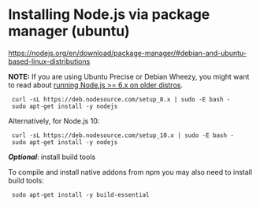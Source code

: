 # Installing Node.js via package manager (ubuntu)

https://nodejs.org/en/download/package-manager/#debian-and-ubuntu-based-linux-distributions

**NOTE:** If you are using Ubuntu Precise or Debian Wheezy, you might want to read about [running Node.js >= 6.x on older distros](https://github.com/nodesource/distributions/blob/master/OLDER_DISTROS.md).

     curl -sL https://deb.nodesource.com/setup_8.x | sudo -E bash -
     sudo apt-get install -y nodejs
     
 
Alternatively, for Node.js 10:
 
     curl -sL https://deb.nodesource.com/setup_10.x | sudo -E bash -
     sudo apt-get install -y nodejs
     
 
**_Optional_**: install build tools
 
 To compile and install native addons from npm you may also need to install build tools:
 
     sudo apt-get install -y build-essential
